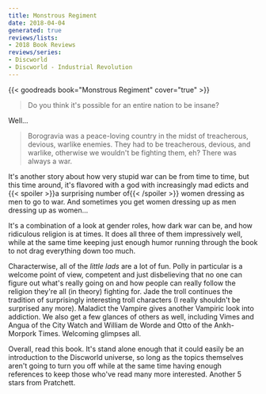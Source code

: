 ```yaml
---
title: Monstrous Regiment
date: 2018-04-04
generated: true
reviews/lists:
- 2018 Book Reviews
reviews/series:
- Discworld
- Discworld - Industrial Revolution
---
```

{{< goodreads book="Monstrous Regiment" cover="true" >}}

> Do you think it's possible for an entire nation to be insane?

Well...  

<!--more-->

> Borogravia was a peace-loving country in the midst of treacherous, devious, warlike enemies. They had to be treacherous, devious, and warlike, otherwise we wouldn't be fighting them, eh? There was always a war.

It's another story about how very stupid war can be from time to time, but this time around, it's flavored with a god with increasingly mad edicts and {{< spoiler >}}a surprising number of{{< /spoiler >}}  women dressing as men to go to war. And sometimes you get women dressing up as men dressing up as women...  

It's a combination of a look at gender roles, how dark war can be, and how ridiculous religion is at times. It does all three of them impressively well, while at the same time keeping just enough humor running through the book to not drag everything down too much.  

Characterwise, all of the _little lads_ are a lot of fun. Polly in particular is a welcome point of view, competent and just disbelieving that no one can figure out what's really going on and how people can really follow the religion they're all (in theory) fighting for. Jade the troll continues the tradition of surprisingly interesting troll characters (I really shouldn't be surprised any more). Maladict the Vampire gives another Vampiric look into addiction. We also get a few glances of others as well, including Vimes and Angua of the City Watch and William de Worde and Otto of the Ankh-Morpork Times. Welcoming glimpses all.  

Overall, read this book. It's stand alone enough that it could easily be an introduction to the Discworld universe, so long as the topics themselves aren't going to turn you off while at the same time having enough references to keep those who've read many more interested. Another 5 stars from Pratchett.



